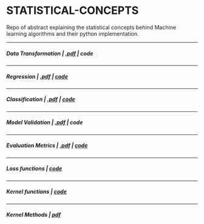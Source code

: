 # STATISTICAL-CONCEPTS
Repo of abstract explaining the statistical concepts behind Machine learning algorithms
and their python implementation.

----------------------
##### Data Transformation | [.pdf](https://github.com/algostatml/STATISTICAL-CONCEPTS/blob/master/PAPERS/dataTransformation.pdf) | code
----------------------
##### Regression | [.pdf](https://github.com/algostatml/STATISTICAL-CONCEPTS/blob/master/PAPERS/Reegression.pdf) | [code](https://github.com/algostatml/SUPERVISED-ML/blob/master/REGRESSION/Regression.py)
----------------------
##### Classification | [.pdf](https://github.com/algostatml/STATISTICAL-CONCEPTS/blob/master/PAPERS/Classification.pdf) | [code](https://github.com/algostatml/SUPERVISED-ML/blob/master/CLASSIFICATION/LogisticRegression.py)
----------------------
##### Model Validation | [.pdf](https://github.com/algostatml/STATISTICAL-CONCEPTS/blob/master/PAPERS/ModelValidation.pdf) | code
----------------------
##### Evaluation Metrics | [.pdf](https://github.com/algostatml/STATISTICAL-CONCEPTS/blob/master/PAPERS/evaluationMetric.pdf) | [code](https://github.com/algostatml/SUPERVISED-ML/blob/master/Utils/utils.py)

----------------------
##### Loss functions | [code](https://github.com/algostatml/SUPERVISED-ML/blob/master/Utils/Loss.py)

----------------------
##### Kernel functions | [code](https://github.com/algostatml/SUPERVISED-ML/blob/master/Utils/kernels.py)

----------------------
##### Kernel Methods | [pdf](https://github.com/algostatml/STATISTICAL-CONCEPTS/blob/master/PAPERS/Kernelmethods.pdf)
